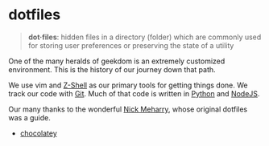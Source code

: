 # dotfiles

> **dot·files**: hidden files in a directory (folder) which are commonly
>   used for storing user preferences or preserving the state of a
>   utility

One of the many heralds of geekdom is an extremely customized
environment. This is the history of our journey down that path.

We use vim and [Z-Shell](http://www.zsh.org/) as our primary tools for getting things
done. We track our code with [Git](http://git-scm.com/).  Much of that code is
written in [Python](http://www.python.org/) and [NodeJS](http://www.nodejs.org).

Our many thanks to the wonderful [Nick Meharry](https://github.com/nickmeharry/dotfiles/),
whose original dotfiles was a guide.

* [chocolatey](chocolatey.md)
